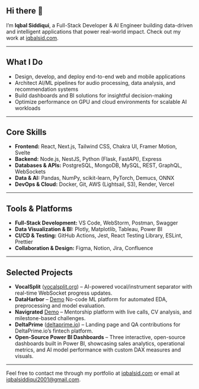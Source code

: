 ## Hi there 👋

I’m **Iqbal Siddiqui**, a Full-Stack Developer & AI Engineer building data-driven and intelligent applications that power real-world impact. Check out my work at [iqbalsid.com](https://iqbalsid.com).

---

## What I Do
- Design, develop, and deploy end-to-end web and mobile applications  
- Architect AI/ML pipelines for audio processing, data analysis, and recommendation systems  
- Build dashboards and BI solutions for insightful decision-making  
- Optimize performance on GPU and cloud environments for scalable AI workloads  

---

## Core Skills
- **Frontend:** React, Next.js, Tailwind CSS, Chakra UI, Framer Motion, Svelte
- **Backend:** Node.js, NestJS, Python (Flask, FastAPI), Express  
- **Databases & APIs:** PostgreSQL, MongoDB, MySQL, REST, GraphQL, WebSockets  
- **Data & AI:** Pandas, NumPy, scikit-learn, PyTorch, Demucs, ONNX  
- **DevOps & Cloud:** Docker, Git, AWS (Lightsail, S3), Render, Vercel  

---

## Tools & Platforms
- **Full-Stack Development:** VS Code, WebStorm, Postman, Swagger  
- **Data Visualization & BI:** Plotly, Matplotlib, Tableau, Power BI  
- **CI/CD & Testing:** GitHub Actions, Jest, React Testing Library, ESLint, Prettier  
- **Collaboration & Design:** Figma, Notion, Jira, Confluence  

---

## Selected Projects
- **VocalSplit** ([vocalsplit.org](https://vocalsplit.org)) – AI-powered vocal/instrument separator with real-time WebSocket progress updates.  
- **DataHarbor** – [Demo](https://www.youtube.com/watch?v=QhpSyl8q0Rc) No-code ML platform for automated EDA, preprocessing and model evaluation.  
- **Navigrated** [Demo](https://www.youtube.com/watch?v=UaKCXMBXw4M) – Mentorship platform with live calls, CV analysis, and milestone-based challenges.  
- **DeltaPrime** ([deltaprime.io](https://deltaprime.io)) – Landing page and QA contributions for DeltaPrime.io’s fintech platform.  
- **Open-Source Power BI Dashboards** – Three interactive, open-source dashboards built in Power BI, showcasing sales analytics, operational metrics, and AI model performance with custom DAX measures and visuals.  

---

Feel free to contact me through my portfolio at [iqbalsid.com](https://iqbalsid.com) or email at iqbalsiddiqui2001@gmail.com.
